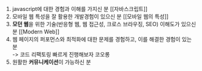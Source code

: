 1. javascript에 대한 경험과 이해를 가지신 분  [[자바스크립트]]
2. 모바일 웹 특성을 잘 활용한 개발경험이 있으신 분 [[모바일 웹의 특성]]
3. **모던 웹**을 위한 기술(반응형 웹, 웹 접근성, 크로스 브라우징, SEO) 이해도가 있으신 분 [[Modern Web]]
4. 웹 페이지의 퍼포먼스와 최적화에 대한 문제를 경험하고, 이를 해결한 경험이 있는 분  
	-> 코드 리팩토링 빠르게 진행해보자 코오롱
5. 원활한 **커뮤니케이션**이 가능하신 분
	
